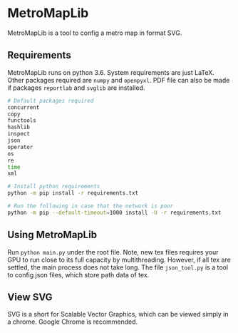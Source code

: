 # MetroMapLib

MetroMapLib is a tool to config a metro map in format SVG.


## Requirements

MetroMapLib runs on python 3.6. System requirements are just LaTeX. Other packages required are `numpy` and `openpyxl`. PDF file can also be made if packages `reportlab` and `svglib` are installed.

```sh
# Default packages required
concurrent
copy
functools
hashlib
inspect
json
operator
os
re
time
xml

# Install python requirements
python -m pip install -r requirements.txt

# Run the following in case that the network is poor
python -m pip --default-timeout=1000 install -U -r requirements.txt
```


## Using MetroMapLib

Run `python main.py` under the root file.
Note, new tex files requires your GPU to run close to its full capacity by multithreading. However, if all tex are settled, the main process does not take long.
The file `json_tool.py` is a tool to config json files, which store path data of tex.


## View SVG

SVG is a short for Scalable Vector Graphics, which can be viewed simply in a chrome. Google Chrome is recommended.

